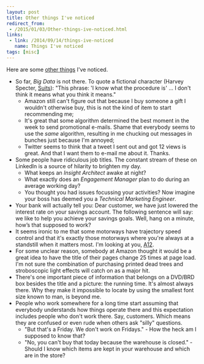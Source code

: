```yaml
---
layout: post
title: Other things I've noticed
redirect_from:
 - /2015/01/03/Other-things-ive-noticed.html
links: 
 - link: /2014/09/14/things-ive-noticed
   name: Things I've noticed
tags: [misc]
---
```

Here are some [other things][things] I've noticed.

* So far, *Big Data* is not there. To quote a fictional character (Harvey Specter, [Suits][suits]): "This phrase: 'I know what the procedure is' ... I don't think it means what you think it means."
  * Amazon still can't figure out that because I buy someone a gift I wouldn't otherwise buy, this is not the kind of item to start recommending me;
  * It's great that some algorithm determined the best moment in the week to send promotional e-mails. Shame that everybody seems to use the *same* algorithm, resulting in me chucking out messages in bunches just because I'm annoyed;
  * Twitter seems to think that a tweet I sent out and got 12 views is great. And that I want them to e-mail me about it. Thanks.
* Some people have ridiculous job titles. The constant stream of these on LinkedIn is a source of hilarity to brighten my day.
  * What keeps an *Insight Architect* awake at night? 
  * What exactly does an *Engagement Manager* plan to do during an average working day? 
  * You thought you had issues focussing your activities? Now imagine your boss has deemed you a  *Technical Marketing Engineer*.
* Your bank will actually tell you: Dear customer, we have just lowered the interest rate on your savings account. The following sentence will say: we like to help you achieve your savings goals. Well, hang on a minute, how’s that supposed to work?
* It seems ironic to me that some motorways have trajectory speed control and that it's exactly those motorways where you're always at a standstill when it matters most. I'm looking at you, [A12][a12].
* For some unclear reason, somebody at Amazon thought it would be a great idea to have the title of their pages change 25 times at page load. I'm not sure the combination of purchasing printed dead trees and stroboscopic light effects will catch on as a major hit.
* There's one important piece of information that belongs on a DVD/BRD box besides the title and a picture: the running time. It's almost always there. Why they make it impossible to locate by using the smallest font size known to man, is beyond me.
* People who work somewhere for a long time start assuming that everybody understands how things operate there and this expectation includes people who don't work there. Say, customers. Which means they are confused or even rude when others ask "silly" questions.
  * "But that's a Friday. We don't work on Fridays." - How the heck am I supposed to know that?
  * "No, you can't buy that today because the warehouse is closed." - Should I know which items are kept in your warehouse and which are in the store?

[suits]: http://www.imdb.com/title/tt1632701/ "Suits"
[a12]: http://www.wegenwiki.nl/A12_(Nederland) "A12 Motorway, The Netherlands"
[things]: /2014/09/14/things-ive-noticed "Things I've noticed"